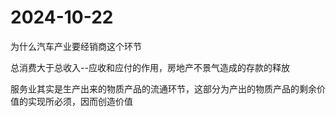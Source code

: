 # 2024-10-22

为什么汽车产业要经销商这个环节

总消费大于总收入--应收和应付的作用，房地产不景气造成的存款的释放

服务业其实是生产出来的物质产品的流通环节，这部分为产出的物质产品的剩余价值的实现所必须，因而创造价值

